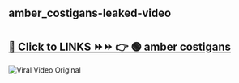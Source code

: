 
 ## amber_costigans-leaked-video 

# <h2><a href="https://clipsfans.com/amber_costigans&ref=git">🔗 Click to LINKS ⏩⏩ 👉 🟢 amber costigans </a></h2>

<a href="https://clipsfans.com/amber_costigans&ref=git" rel="nofollow" data-target="animated-image.originalLink"><img src="https://i.ibb.co.com/xMMVF88/686577567.gif" alt="Viral Video Original" style="max-width: 100%; display: inline-block;" data-target="animated-image.originalImage"></a>
